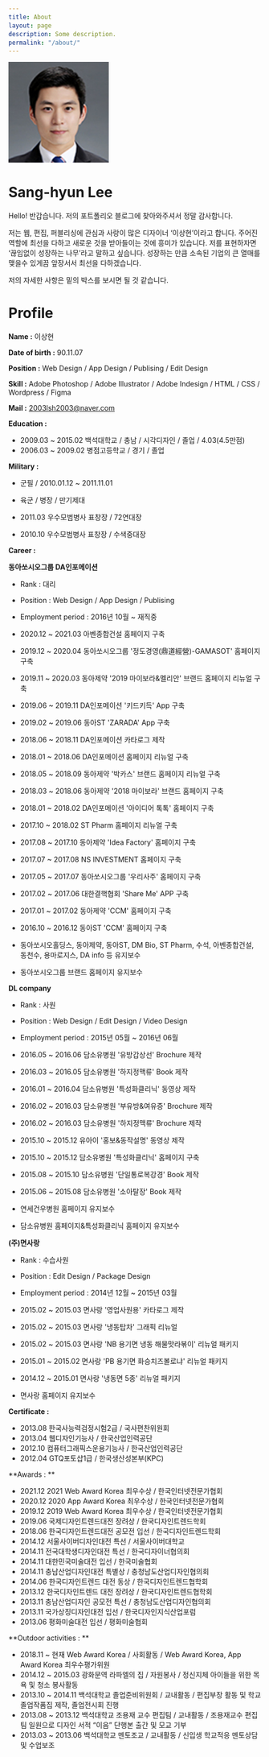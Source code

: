 ```yaml
---
title: About
layout: page
description: Some description.
permalink: "/about/"
---
```


<img class="img-rounded" src="/assets/img/uploads/profile.png" alt="Thiago Rossener" width="200">

# Sang-hyun Lee

Hello! 반갑습니다.
저의 포트폴리오 블로그에 찾아와주셔서 정말 감사합니다.

저는 웹, 편집, 퍼블리싱에 관심과 사랑이 많은 디자이너 ‘이상현’이라고 합니다.
주어진 역할에 최선을 다하고 새로운 것을 받아들이는 것에 흥미가 있습니다. 저를 표현하자면 ‘끊임없이 성장하는 나무’라고 말하고 싶습니다.
성장하는 만큼 소속된 기업의 큰 열매를 맺을수 있게끔 앞장서서 최선을 다하겠습니다.

저의 자세한 사항은 밑의 박스를 보시면 될 것 같습니다.

# Profile

**Name :** 이상현

**Date of birth :** 90.11.07 

**Position :** Web Design / App Design / Publising / Edit Design 

**Skill :** Adobe Photoshop / Adobe Illustrator / Adobe Indesign / HTML / CSS / Wordpress / Figma

**Mail :** 2003lsh2003@naver.com

**Education :** 
* 2009.03 ~ 2015.02   백석대학교 / 충남 / 시각디자인 / 졸업 / 4.03(4.5만점)
* 2006.03 ~ 2009.02   병점고등학교 / 경기 / 졸업



**Military :** 
* 군필 / 2010.01.12 ~ 2011.11.01
* 육군 / 병장 / 만기제대

* 2011.03   우수모범병사 표창장 / 72연대장
* 2010.10   우수모범병사 표창장 / 수색중대장


**Career :** 

**동아쏘시오그룹 DA인포메이션**

* Rank : 대리
* Position : Web Design / App Design / Publising
* Employment period : 2016년 10월 ~ 재직중

* 2020.12 ~ 2021.03   아벤종합건설 홈페이지 구축
* 2019.12 ~ 2020.04   동아쏘시오그룹 '정도경영(鼎道經營)-GAMASOT' 홈페이지 구축
* 2019.11 ~ 2020.03   동아제약 '2019 마이보라&멜리안' 브랜드 홈페이지 리뉴얼 구축
* 2019.06 ~ 2019.11   DA인포메이션 '키드키득' App 구축
* 2019.02 ~ 2019.06   동아ST 'ZARADA' App 구축
* 2018.06 ~ 2018.11   DA인포메이션 카타로그 제작
* 2018.01 ~ 2018.06   DA인포메이션 홈페이지 리뉴얼 구축
* 2018.05 ~ 2018.09   동아제약 '박카스' 브랜드 홈페이지 리뉴얼 구축
* 2018.03 ~ 2018.06   동아제약 '2018 마이보라' 브랜드 홈페이지 구축
* 2018.01 ~ 2018.02   DA인포메이션 '아이디어 톡톡' 홈페이지 구축
* 2017.10 ~ 2018.02   ST Pharm 홈페이지 리뉴얼 구축
* 2017.08 ~ 2017.10   동아제약 'Idea Factory' 홈페이지 구축
* 2017.07 ~ 2017.08   NS INVESTMENT 홈페이지 구축
* 2017.05 ~ 2017.07   동아쏘시오그룹 '우리사주' 홈페이지 구축
* 2017.02 ~ 2017.06   대한결핵협회 'Share Me' APP 구축
* 2017.01 ~ 2017.02   동아제약 'CCM' 홈페이지 구축
* 2016.10 ~ 2016.12   동아ST 'CCM' 홈페이지 구축
* 동아쏘시오홀딩스, 동아제약, 동아ST, DM Bio, ST Pharm, 수석, 아벤종합건설, 동천수, 용마로지스, DA info 등 유지보수
* 동아쏘시오그룹 브랜드 홈페이지 유지보수


**DL company**

* Rank : 사원
* Position : Web Design / Edit Design / Video Design
* Employment period : 2015년 05월 ~ 2016년 06월

* 2016.05 ~ 2016.06   담소유병원 '유방갑상선' Brochure 제작
* 2016.03 ~ 2016.05   담소유병원 '하지정맥류' Book 제작
* 2016.01 ~ 2016.04   담소유병원 '특성화클리닉' 동영상 제작
* 2016.02 ~ 2016.03   담소유병원 '부유방&여유증' Brochure 제작
* 2016.02 ~ 2016.03   담소유병원 '하지정맥류' Brochure 제작
* 2015.10 ~ 2015.12   유아이 '홍보&동작설명' 동영상 제작
* 2015.10 ~ 2015.12   담소유병원 '특성화클리닉' 홈페이지 구축
* 2015.08 ~ 2015.10   담소유병원 '단일통로복강경' Book 제작
* 2015.06 ~ 2015.08   담소유병원 '소아탈장' Book 제작
* 연세건우병원 홈페이지 유지보수
* 담소유병원 홈페이지&특성화클리닉 홈페이지 유지보수


**(주)면사랑**

* Rank : 수습사원
* Position : Edit Design / Package Design
* Employment period : 2014년 12월 ~ 2015년 03월

* 2015.02 ~ 2015.03   면사랑 '영업사원용' 카타로그 제작
* 2015.02 ~ 2015.03   면사랑 '냉동탑차' 그래픽 리뉴얼
* 2015.02 ~ 2015.03   면사랑 'NB 용기면 냉동 해물맛라볶이' 리뉴얼 패키지
* 2015.01 ~ 2015.02   면사랑 'PB 용기면 화승치즈볼로냐' 리뉴얼 패키지
* 2014.12 ~ 2015.01   면사랑 '냉동면 5종' 리뉴얼 패키지
* 면사랑 홈페이지 유지보수


**Certificate :**

* 2013.08   한국사능력검정시험2급 / 국사편찬위원회
* 2013.04   웹디자인기능사 / 한국산업인력공단
* 2012.10   컴퓨터그래픽스운용기능사 / 한국산업인력공단
* 2012.04   GTQ포토샵1급 / 한국생산성본부(KPC)


**Awards : **

* 2021.12   2021 Web Award Korea 최우수상 / 한국인터넷전문가협회
* 2020.12   2020 App Award Korea 최우수상 / 한국인터넷전문가협회
* 2019.12   2019 Web Award Korea 최우수상 / 한국인터넷전문가협회
* 2019.06   국제디자인트렌드대전 장려상 / 한국디자인트렌드학회
* 2018.06   한국디자인트렌드대전 공모전 입선 / 한국디자인트렌드학회
* 2014.12   서울사이버디자인대전 특선 / 서울사이버대학교
* 2014.11   전국대학생디자인대전 특선 / 한국디자이너협의회
* 2014.11   대한민국미술대전 입선 / 한국미술협회
* 2014.11   충남산업디자인대전 특별상 / 충청남도산업디자인협의회
* 2014.06   한국디자인트렌드 대전 동상 / 한국디자인트렌드협학회
* 2013.12   한국디자인트렌드 대전 장려상 / 한국디자인트렌드협학회
* 2013.11   충남산업디자인 공모전 특선 / 충청남도산업디자인협의회
* 2013.11   국가상징디자인대전 입선 / 한국디자인지식산업포럼
* 2013.06   평화미술대전 입선 / 평화미술협회



**Outdoor activities : **

* 2018.11 ~ 현재      Web Award Korea / 사회활동 / Web Award Korea, App Award Korea 최우수평가위원
* 2014.12 ~ 2015.03   광화문역 라파엘의 집 / 자원봉사 / 정신지체 아이들을 위한 목욕 및 청소 봉사활동
* 2013.10 ~ 2014.11   백석대학교 졸업준비위원회 / 교내활동 / 편집부장 활동 및 학교졸업작품집 제작, 졸업전시회 진행
* 2013.08 ~ 2013.12   백석대학교 조용재 교수 편집팀 / 교내활동 / 조용재교수 편집팀 일원으로 디자인 서적 “이음” 단행본 출간 및 모교 기부
* 2013.03 ~ 2013.06   백석대학교 멘토조교 / 교내활동 / 신입생 학교적응 멘토상담 및 수업보조
